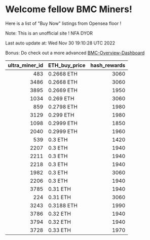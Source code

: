 # Welcome fellow BMC Miners!
Here is a list of "Buy Now" listings from Opensea floor !

Note: This is an unofficial site ! NFA DYOR

Last auto update at: Wed Nov 30 19:10:28 UTC 2022

Bonus: Do check out a more advanced [BMC-Overview-Dashboard](https://dune.com/defifunk/BMC-Overview-Dashboard)


|   ultra_miner_id | ETH_buy_price   |   hash_rewards |
|-----------------:|:----------------|---------------:|
|              483 | 0.2668 ETH      |           3060 |
|             3486 | 0.2668 ETH      |           3060 |
|             3895 | 0.2669 ETH      |           1950 |
|             1034 | 0.269 ETH       |           3060 |
|              859 | 0.2798 ETH      |           1980 |
|             3129 | 0.299 ETH       |           1980 |
|             1098 | 0.2999 ETH      |           1850 |
|             2040 | 0.2999 ETH      |           1960 |
|              539 | 0.3 ETH         |           1420 |
|             2207 | 0.3 ETH         |           1940 |
|             2211 | 0.3 ETH         |           1940 |
|             2218 | 0.3 ETH         |           1940 |
|             1982 | 0.3 ETH         |           3060 |
|             2206 | 0.3 ETH         |           1940 |
|             3785 | 0.31 ETH        |           1940 |
|              224 | 0.31 ETH        |           3060 |
|             3243 | 0.3188 ETH      |           1990 |
|             3786 | 0.32 ETH        |           1940 |
|             3794 | 0.32 ETH        |           1940 |
|             3728 | 0.33 ETH        |           1970 |